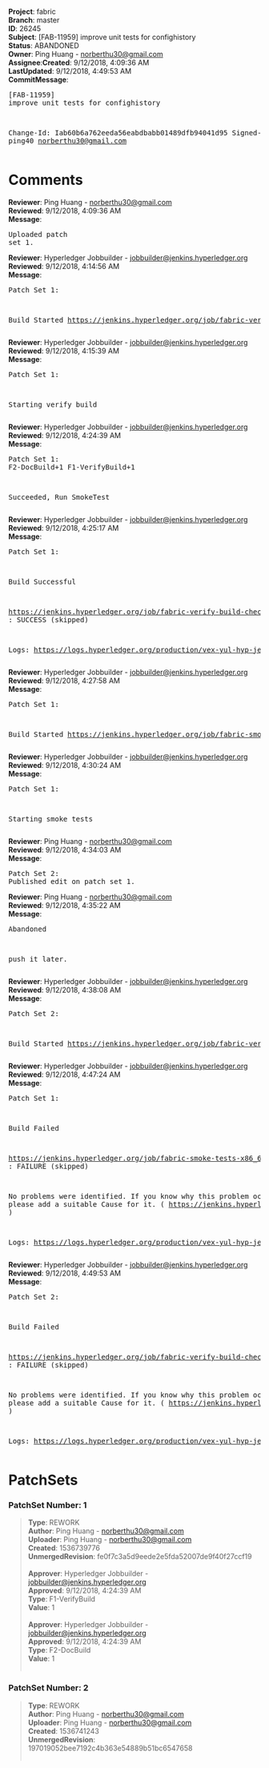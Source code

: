 <strong>Project</strong>: fabric</br><strong>Branch</strong>: master<br><strong>ID</strong>: 26245<br><strong>Subject</strong>: [FAB-11959] improve unit tests for confighistory<br><strong>Status</strong>: ABANDONED<br><strong>Owner</strong>: Ping Huang - norberthu30@gmail.com<br><strong>Assignee</strong>:<strong>Created</strong>: 9/12/2018, 4:09:36 AM<br><strong>LastUpdated</strong>: 9/12/2018, 4:49:53 AM<br><strong>CommitMessage</strong>:<br><pre>[FAB-11959] improve unit tests for confighistory

Change-Id: Iab60b6a762eeda56eabdbabb01489dfb94041d95
Signed-off-by: ping40 <norberthu30@gmail.com>
</pre><h1>Comments</h1><strong>Reviewer</strong>: Ping Huang - norberthu30@gmail.com<br><strong>Reviewed</strong>: 9/12/2018, 4:09:36 AM<br><strong>Message</strong>: <pre>Uploaded patch set 1.</pre><strong>Reviewer</strong>: Hyperledger Jobbuilder - jobbuilder@jenkins.hyperledger.org<br><strong>Reviewed</strong>: 9/12/2018, 4:14:56 AM<br><strong>Message</strong>: <pre>Patch Set 1:

Build Started https://jenkins.hyperledger.org/job/fabric-verify-build-checks-x86_64/5071/</pre><strong>Reviewer</strong>: Hyperledger Jobbuilder - jobbuilder@jenkins.hyperledger.org<br><strong>Reviewed</strong>: 9/12/2018, 4:15:39 AM<br><strong>Message</strong>: <pre>Patch Set 1:

Starting verify build</pre><strong>Reviewer</strong>: Hyperledger Jobbuilder - jobbuilder@jenkins.hyperledger.org<br><strong>Reviewed</strong>: 9/12/2018, 4:24:39 AM<br><strong>Message</strong>: <pre>Patch Set 1: F2-DocBuild+1 F1-VerifyBuild+1

Succeeded, Run SmokeTest</pre><strong>Reviewer</strong>: Hyperledger Jobbuilder - jobbuilder@jenkins.hyperledger.org<br><strong>Reviewed</strong>: 9/12/2018, 4:25:17 AM<br><strong>Message</strong>: <pre>Patch Set 1:

Build Successful 

https://jenkins.hyperledger.org/job/fabric-verify-build-checks-x86_64/5071/ : SUCCESS (skipped)

Logs: https://logs.hyperledger.org/production/vex-yul-hyp-jenkins-3/fabric-verify-build-checks-x86_64/5071</pre><strong>Reviewer</strong>: Hyperledger Jobbuilder - jobbuilder@jenkins.hyperledger.org<br><strong>Reviewed</strong>: 9/12/2018, 4:27:58 AM<br><strong>Message</strong>: <pre>Patch Set 1:

Build Started https://jenkins.hyperledger.org/job/fabric-smoke-tests-x86_64/3320/</pre><strong>Reviewer</strong>: Hyperledger Jobbuilder - jobbuilder@jenkins.hyperledger.org<br><strong>Reviewed</strong>: 9/12/2018, 4:30:24 AM<br><strong>Message</strong>: <pre>Patch Set 1:

Starting smoke tests</pre><strong>Reviewer</strong>: Ping Huang - norberthu30@gmail.com<br><strong>Reviewed</strong>: 9/12/2018, 4:34:03 AM<br><strong>Message</strong>: <pre>Patch Set 2: Published edit on patch set 1.</pre><strong>Reviewer</strong>: Ping Huang - norberthu30@gmail.com<br><strong>Reviewed</strong>: 9/12/2018, 4:35:22 AM<br><strong>Message</strong>: <pre>Abandoned

push it later.</pre><strong>Reviewer</strong>: Hyperledger Jobbuilder - jobbuilder@jenkins.hyperledger.org<br><strong>Reviewed</strong>: 9/12/2018, 4:38:08 AM<br><strong>Message</strong>: <pre>Patch Set 2:

Build Started https://jenkins.hyperledger.org/job/fabric-verify-build-checks-x86_64/5076/</pre><strong>Reviewer</strong>: Hyperledger Jobbuilder - jobbuilder@jenkins.hyperledger.org<br><strong>Reviewed</strong>: 9/12/2018, 4:47:24 AM<br><strong>Message</strong>: <pre>Patch Set 1:

Build Failed 

https://jenkins.hyperledger.org/job/fabric-smoke-tests-x86_64/3320/ : FAILURE (skipped)

No problems were identified. If you know why this problem occurred, please add a suitable Cause for it. ( https://jenkins.hyperledger.org/job/fabric-smoke-tests-x86_64/3320/ )

Logs: https://logs.hyperledger.org/production/vex-yul-hyp-jenkins-3/fabric-smoke-tests-x86_64/3320</pre><strong>Reviewer</strong>: Hyperledger Jobbuilder - jobbuilder@jenkins.hyperledger.org<br><strong>Reviewed</strong>: 9/12/2018, 4:49:53 AM<br><strong>Message</strong>: <pre>Patch Set 2:

Build Failed 

https://jenkins.hyperledger.org/job/fabric-verify-build-checks-x86_64/5076/ : FAILURE (skipped)

No problems were identified. If you know why this problem occurred, please add a suitable Cause for it. ( https://jenkins.hyperledger.org/job/fabric-verify-build-checks-x86_64/5076/ )

Logs: https://logs.hyperledger.org/production/vex-yul-hyp-jenkins-3/fabric-verify-build-checks-x86_64/5076</pre><h1>PatchSets</h1><h3>PatchSet Number: 1</h3><blockquote><strong>Type</strong>: REWORK<br><strong>Author</strong>: Ping Huang - norberthu30@gmail.com<br><strong>Uploader</strong>: Ping Huang - norberthu30@gmail.com<br><strong>Created</strong>: 1536739776<br><strong>UnmergedRevision</strong>: fe0f7c3a5d9eede2e5fda52007de9f40f27ccf19<br><br><strong>Approver</strong>: Hyperledger Jobbuilder - jobbuilder@jenkins.hyperledger.org<br><strong>Approved</strong>: 9/12/2018, 4:24:39 AM<br><strong>Type</strong>: F1-VerifyBuild<br><strong>Value</strong>: 1<br><br><strong>Approver</strong>: Hyperledger Jobbuilder - jobbuilder@jenkins.hyperledger.org<br><strong>Approved</strong>: 9/12/2018, 4:24:39 AM<br><strong>Type</strong>: F2-DocBuild<br><strong>Value</strong>: 1<br><br></blockquote><h3>PatchSet Number: 2</h3><blockquote><strong>Type</strong>: REWORK<br><strong>Author</strong>: Ping Huang - norberthu30@gmail.com<br><strong>Uploader</strong>: Ping Huang - norberthu30@gmail.com<br><strong>Created</strong>: 1536741243<br><strong>UnmergedRevision</strong>: 197019052bee7192c4b363e54889b51bc6547658<br><br></blockquote>
